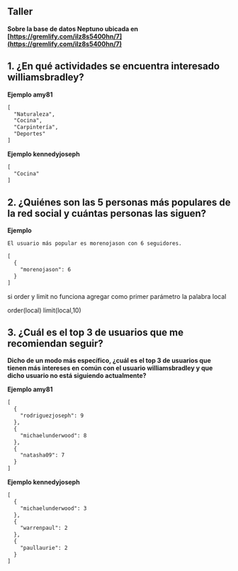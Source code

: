 ## Taller

**Sobre la base de datos Neptuno ubicada en [https://gremlify.com/ilz8s5400hn/7](https://gremlify.com/ilz8s5400hn/7)**

## 1. ¿En qué actividades se encuentra interesado williamsbradley?

**Ejemplo amy81**

```markdown
[
  "Naturaleza",
  "Cocina",
  "Carpintería",
  "Deportes"
]
```

**Ejemplo kennedyjoseph**

```markdown
[
  "Cocina"
]
```

## 2. ¿Quiénes son las 5 personas más populares de la red social y cuántas personas las siguen?

**Ejemplo**

```markdown
El usuario más popular es morenojason con 6 seguidores.

[
  {
    "morenojason": 6
  }
]
```

si order y limit no funciona agregar como primer parámetro la palabra local

order(local)
limit(local,10)

## 3. ¿Cuál es el top 3 de usuarios que me recomiendan seguir?

**Dicho de un modo más específico, ¿cuál es el top 3 de usuarios que tienen más intereses en común con el usuario williamsbradley y que dicho usuario no está siguiendo actualmente?**

**Ejemplo amy81**

```markdown
[
  {
    "rodriguezjoseph": 9
  },
  {
    "michaelunderwood": 8
  },
  {
    "natasha09": 7
  }
]
```

**Ejemplo kennedyjoseph**

```markdown
[
  {
    "michaelunderwood": 3
  },
  {
    "warrenpaul": 2
  },
  {
    "paullaurie": 2
  }
]
```


